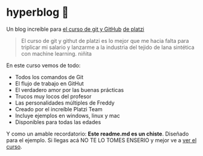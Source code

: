 # hyperblog 💚
Un blog increíble para [el curso de git y GitHub](http://https://platzi.com/home/clases/1557-git-github/19977-readmemd-es-una-excelente-practica/ "el curso de git y GitHub") [de platzi](http://https://platzi.com/home/ "de platzi")
> El curso de git y githut de platzi es lo mejor que me hacia falta para triplicar mi salario y lanzarme a la industria del tejido de lana sintética con machine learning.
> niñita

En este curso vemos de todo:
* Todos los comandos de Git
* El flujo de trabajo en GitHut
* El verdadero amor por las buenas prácticas
* Trucos muy locos del profesor
* Las personalidades múltiples de Freddy
* Creado por el increíble Platzi Team
* Incluye ejemplos en windows, linux y mac
* Disponibles para todas las edades

Y como un amable recordatorio: **Este readme.md es un chiste**. Diseñado para el ejemplo. Si llegas acá NO TE LO TOMES ENSERIO y mejor ve a [ver el curso](http://https://platzi.com/home/clases/1557-git-github/19977-readmemd-es-una-excelente-practica/ "ver el curso").